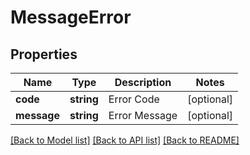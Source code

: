 # MessageError

## Properties
Name | Type | Description | Notes
------------ | ------------- | ------------- | -------------
**code** | **string** | Error Code | [optional] 
**message** | **string** | Error Message | [optional] 

[[Back to Model list]](../README.md#documentation-for-models) [[Back to API list]](../README.md#documentation-for-api-endpoints) [[Back to README]](../README.md)


